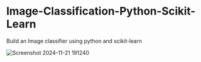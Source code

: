 # Image-Classification-Python-Scikit-Learn

Build an Image classifier using python and scikit-learn

![Screenshot 2024-11-21 191240](https://github.com/user-attachments/assets/a664f760-e6b4-469a-be05-c502dad0653a)

